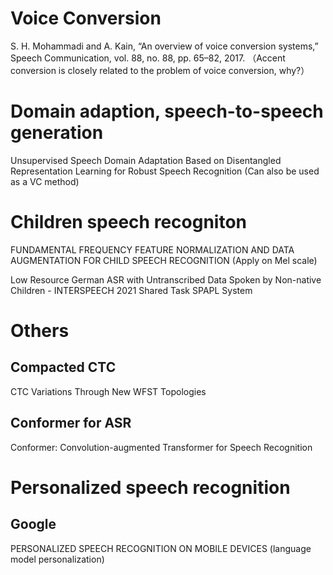 # Voice Conversion
S. H. Mohammadi and A. Kain, “An overview of voice conversion systems,” Speech Communication, vol. 88, no. 88, pp. 65–82, 2017. （Accent conversion is closely related to the problem of
voice conversion, why?）

# Domain adaption, speech-to-speech generation
Unsupervised Speech Domain Adaptation Based on Disentangled Representation Learning for Robust Speech Recognition (Can also be used as a VC method)

# Children speech recogniton 
FUNDAMENTAL FREQUENCY FEATURE NORMALIZATION AND DATA AUGMENTATION FOR CHILD SPEECH RECOGNITION (Apply on Mel scale)

Low Resource German ASR with Untranscribed Data Spoken by Non-native Children - INTERSPEECH 2021 Shared Task SPAPL System

# Others 
## Compacted CTC
CTC Variations Through New WFST Topologies
## Conformer for ASR
Conformer: Convolution-augmented Transformer for Speech Recognition

# Personalized speech recognition
## Google
PERSONALIZED SPEECH RECOGNITION ON MOBILE DEVICES (language model personalization)
